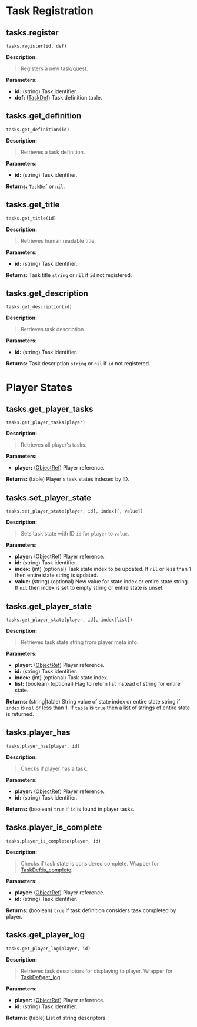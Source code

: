 
# Task Registration

## tasks.register

`tasks.register(id, def)`

__Description:__

> Registers a new task/quest.

__Parameters:__

- __id:__ (string) Task identifier.
- __def:__ ([TaskDef]) Task definition table.


## tasks.get_definition

`tasks.get_definition(id)`

__Description:__

> Retrieves a task definition.

__Parameters:__

- __id:__ (string) Task identifier.

__Returns:__ [`TaskDef`][TaskDef] or `nil`.


## tasks.get_title

`tasks.get_title(id)`

__Description:__

> Retrieves human readable title.

__Parameters:__

- __id:__ (string) Task identifier.

__Returns:__ Task title `string` or `nil` if `id` not registered.


## tasks.get_description

`tasks.get_description(id)`

__Description:__

> Retrieves task description.

__Parameters:__

- __id:__ (string) Task identifier.

__Returns:__ Task description `string` or `nil` if `id` not registered.


# Player States

## tasks.get_player_tasks

`tasks.get_player_tasks(player)`

__Description:__

> Retrieves all player's tasks.

__Parameters:__

- __player:__ ([ObjectRef]) Player reference.

__Returns:__ (table) Player's task states indexed by ID.


## tasks.set_player_state

`tasks.set_player_state(player, id[, index][, value])`

__Description:__

> Sets task state with ID `id` for `player` to `value`.

__Parameters:__

- __player:__ ([ObjectRef]) Player reference.
- __id:__ (string) Task identifier.
- __index:__ (int) (optional) Task state index to be updated. If `nil` or less than 1 then entire
  state string is updated.
- __value:__ (string) (optional) New value for state index or entire state string. If `nil` then
  index is set to empty string or entire state is unset.


## tasks.get_player_state

`tasks.get_player_state(player, id[, index|list])`

__Description:__

> Retrieves task state string from player meta info.

__Parameters:__

- __player:__ ([ObjectRef]) Player reference.
- __id:__ (string) Task identifier.
- __index:__ (int) (optional) Task state index.
- __list:__ (boolean) (optional) Flag to return list instead of string for entire state.

__Returns:__ (string|table) String value of state index or entire state string if `index` is `nil`
  or less than 1. If `table` is `true` then a list of strings of entire state is returned.


## tasks.player_has

`tasks.player_has(player, id)`

__Description:__

> Checks if player has a task.

__Parameters:__

- __player:__ ([ObjectRef]) Player reference.
- __id:__ (string) Task identifier.

__Returns:__ (boolean) `true` if `id` is found in player tasks.


## tasks.player_is_complete

`tasks.player_is_complete(player, id)`

__Description:__

> Checks if task state is considered complete. Wrapper for [TaskDef:is_complete].

__Parameters:__

- __player:__ ([ObjectRef]) Player reference.
- __id:__ (string) Task identifier.

__Returns:__ (boolean) `true` if task definition considers task completed by player.


## tasks.get_player_log

`tasks.get_player_log(player, id)`

__Description:__

> Retrieves task descriptors for displaying to player. Wrapper for [TaskDef:get_log].

__Parameters:__

- __player:__ ([ObjectRef]) Player reference.
- __id:__ (string) Task identifier.

__Returns:__ (table) List of string descriptors.


[ObjectRef]: https://api.luanti.org/class-reference/#objectref
[TaskDef]: tables.md#taskdef
[TaskDef:get_log]: tables.md#taskdefget_log
[TaskDef:is_complete]: tables.md#taskdefis_complete
